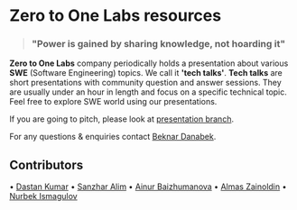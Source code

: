 # Zero to One Labs resources

> ### "Power is gained by sharing knowledge, not hoarding it"

**Zero to One Labs** company periodically holds a presentation about various **SWE** (Software Engineering) topics. We call it **'tech talks'**. **Tech talks** are short presentations with community question and answer sessions. They are usually under an hour in length and focus on a specific technical topic. Feel free to explore SWE world using our presentations.

If you are going to pitch, please look at [presentation branch](https://github.com/zerotoonelabs/resources/tree/preparation).

For any questions & enquiries contact [Beknar Danabek](https://t.me/beknar).

## Contributors

• [Dastan Kumar](https://github.com/kdastan)
• [Sanzhar Alim](https://github.com/alimsanzhar)
• [Ainur Baizhumanova](https://github.com/ainurb)
• [Almas Zainoldin](https://github.com/zainoldin)
• [Nurbek Ismagulov](https://github.com/NurbekIsmagulov)
